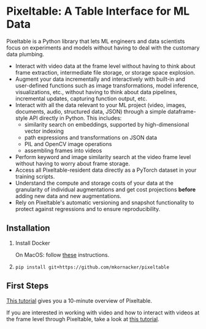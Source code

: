 # Pixeltable: A Table Interface for ML Data

Pixeltable is a Python library that lets ML engineers and data scientists focus on experiments and models
without having to deal with the customary data plumbing.

* Interact with video data at the frame level without having to think about frame extraction,
intermediate file storage, or storage space explosion.
* Augment your data incrementally and interactively with built-in and user-defined functions such as
image transformations, model inference, visualizations, etc., without having to think about data pipelines,
incremental updates, capturing function output, etc.
* Interact with all the data relevant to your ML project (video, images, documents, audio, structured data, JSON) through
a simple dataframe-style API directly in Python. This includes:
    * similarity search on embeddings, supported by high-dimensional vector indexing
    * path expressions and transformations on JSON data
    * PIL and OpenCV image operations
    * assembling frames into videos
* Perform keyword and image similarity search at the video frame level without having to worry about frame
storage.
* Access all Pixeltable-resident data directly as a PyTorch dataset in your training scripts.
* Understand the compute and storage costs of your data at the granularity of individual augmentations and
get cost projections **before** adding new data and new augmentations.
* Rely on Pixeltable's automatic versioning and snapshot functionality to protect against regressions
and to ensure reproducibility.

## Installation

1. Install Docker

    On MacOS: follow [these](https://docs.docker.com/desktop/install/mac-install/) instructions.

2. `pip install git+https://github.com/mkornacker/pixeltable`


## First Steps

[This tutorial](https://mkornacker.github.io/pixeltable/tutorials/pixeltable_basics/)
gives you a 10-minute overview of Pixeltable.

If you are interested in working with video and how to interact with videos at the frame level through Pixeltable,
take a look at [this tutorial](https://mkornacker.github.io/pixeltable/tutorials/comparing_object_detection_models_for_video/).

